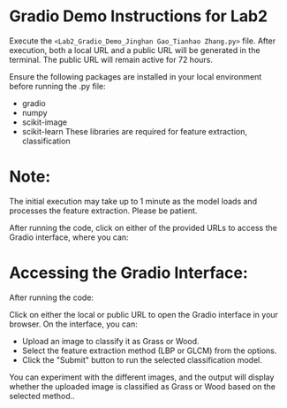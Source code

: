 # Gradio Demo Instructions for Lab2

Execute the `<Lab2_Gradio_Demo_Jinghan Gao_Tianhao Zhang.py>` file. After execution, both a local URL and a public URL will be generated in the terminal. The public URL will remain active for 72 hours.

Ensure the following packages are installed in your local environment before running the .py file:
- gradio
- numpy
- scikit-image
- scikit-learn
These libraries are required for feature extraction, classification

# Note:
The initial execution may take up to 1 minute as the model loads and processes the feature extraction. Please be patient.

After running the code, click on either of the provided URLs to access the Gradio interface, where you can:

# Accessing the Gradio Interface:
After running the code:

Click on either the local or public URL to open the Gradio interface in your browser.
On the interface, you can:
- Upload an image to classify it as Grass or Wood.
- Select the feature extraction method (LBP or GLCM) from the options.
- Click the "Submit" button to run the selected classification model.

You can experiment with the different images, and the output will display whether the uploaded image is classified as Grass or Wood based on the selected method..
